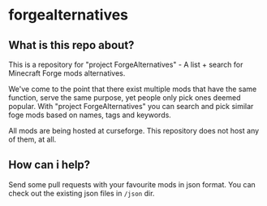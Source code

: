 # forgealternatives

## What is this repo about?
This is a repository for "project ForgeAlternatives" - A list + search for Minecraft Forge mods alternatives.

We've come to the point that there exist multiple mods that have the same function, serve the same purpose, yet people only pick ones deemed popular. With "project ForgeAlternatives" you can search and pick similar foge mods based on names, tags and keywords.

All mods are being hosted at curseforge. This repository does not host any of them, at all.

## How can i help?
Send some pull requests with your favourite mods in json format.
You can check out the existing json files in `/json` dir.
